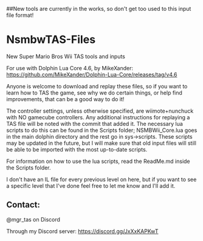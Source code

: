 ##New tools are currently in the works, so don't get too used to this input file format!

# NsmbwTAS-Files
New Super Mario Bros Wii TAS tools and inputs

For use with Dolphin Lua Core 4.6, by MikeXander: https://github.com/MikeXander/Dolphin-Lua-Core/releases/tag/v4.6

Anyone is welcome to download and replay these files, so if you want to learn how to TAS the game, see why we do certain things, or help find improvements, that can be a good way to do it!

The controller settings, unless otherwise specified, are wiimote+nunchuck with NO gamecube controllers. Any additional instructions for replaying a TAS file will be noted with the commit that added it. The necessary lua scripts to do this can be found in the Scripts folder; NSMBWii_Core.lua goes in the main dolphin directory and the rest go in sys->scripts. These scripts may be updated in the future, but I will make sure that old input files will still be able to be imported with the most up-to-date scripts.

For information on how to use the lua scripts, read the ReadMe.md inside the Scripts folder.

I don't have an IL file for every previous level on here, but if you want to see a specific level that I've done feel free to let me know and I'll add it.

## Contact: 
@mgr_tas on Discord

Through my Discord server: https://discord.gg/JxXxKAPKwT
